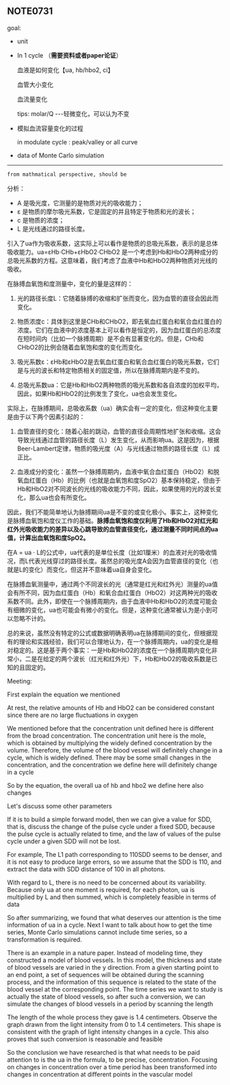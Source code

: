 ## NOTE0731

goal:  

- unit

- In 1 cycle （**需要资料或者paper论证**）

  血液是如何变化【ua, hb/hbo2, ci】

  血管大小变化

  血流量变化

  tips: molar/Q ---轻微变化，可以认为不变 

- 模拟血流容量变化的过程 

  in modulate cycle : peak/valley or all curve

- data of Monte Carlo simulation

------



```latex
from mathmatical perspective, should be 
```





分析：

- A 是吸光度，它测量的是物质对光的吸收能力；
- ε 是物质的摩尔吸光系数，它是固定的并且特定于物质和光的波长；
- c 是物质的浓度；
- L 是光线通过的路径长度。

引入了ua作为吸收系数，这实际上可以看作是物质的总吸光系数，表示的是总体吸收能力。ua=εHb⋅CHb+εHbO2⋅CHbO2 是一个考虑到Hb和HbO2两种成分的总吸光系数的方程。这意味着，我们考虑了血液中Hb和HbO2两种物质对光线的吸收。

在脉搏血氧饱和度测量中，变化的量是这样的：

1. 光的路径长度L：它随着脉搏的收缩和扩张而变化，因为血管的直径会因此而变化。

2. 物质浓度c：具体到这里是CHb和CHbO2，即去氧血红蛋白和氧合血红蛋白的浓度。它们在血液中的浓度基本上可以看作是恒定的，因为血红蛋白的总浓度在短时间内（比如一个脉搏周期）是不会有显著变化的。但是，CHb和CHbO2的比例会随着血氧饱和度的变化而变化。

3. 吸光系数ε：εHb和εHbO2是去氧血红蛋白和氧合血红蛋白的吸光系数，它们是与光的波长和特定物质相关的固定值，所以在脉搏周期内是不变的。

4. 总吸光系数ua：它是Hb和HbO2两种物质的吸光系数和各自浓度的加权平均，因此，如果Hb和HbO2的比例发生了变化，ua也会发生变化。



实际上，在脉搏期间，总吸收系数（ua）确实会有一定的变化，但这种变化主要是由于以下两个因素引起的：

1. 血管直径的变化：随着心脏的跳动，血管的直径会周期性地扩张和收缩。这会导致光线通过血管的路径长度（L）发生变化，从而影响ua。这是因为，根据Beer-Lambert定律，物质的吸光度（A）与光线通过物质的路径长度（L）成正比。

2. 血液成分的变化：虽然一个脉搏周期内，血液中氧合血红蛋白（HbO2）和脱氧血红蛋白（Hb）的比例（也就是血氧饱和度SpO2）基本保持稳定，但由于Hb和HbO2对不同波长的光线的吸收能力不同，因此，如果使用的光的波长变化，那么ua也会有所变化。

因此，我们不能简单地认为脉搏期间ua是不变的或变化极小。事实上，这种变化是脉搏血氧饱和度仪工作的基础。**脉搏血氧饱和度仪利用了Hb和HbO2对红光和红外光吸收能力的差异以及心跳导致的血管直径变化，通过测量不同时间点的ua值，计算出血氧饱和度SpO2。**



在A = ua · L的公式中，ua代表的是单位长度（比如1厘米）的血液对光的吸收情况，而L代表光线穿过的路径长度。虽然总的吸光度A会因为血管直径的变化（也就是L的变化）而变化，但这并不意味着ua自身会变化。

在脉搏血氧测量中，通过两个不同波长的光（通常是红光和红外光）测量的ua值会有所不同，因为血红蛋白（Hb）和氧合血红蛋白（HbO2）对这两种光的吸收系数不同。此外，即使在一个脉搏周期内，由于血液中Hb和HbO2的浓度可能会有细微的变化，ua也可能会有微小的变化。但是，这种变化通常被认为是小到可以忽略不计的。

总的来说，虽然没有特定的公式或数据明确表明ua在脉搏期间的变化，但根据现有的理论和实践经验，我们可以合理地认为，在一个脉搏周期内，ua的变化是相对稳定的。这是基于两个事实：一是Hb和HbO2的浓度在一个脉搏周期内变化非常小，二是在给定的两个波长（红光和红外光）下，Hb和HbO2的吸收系数是已知的且固定的。







Meeting:

First explain the equation we mentioned

At rest, the relative amounts of Hb and HbO2 can be considered constant since there are no large fluctuations in oxygen

We mentioned before that the concentration unit defined here is different from the broad concentration. The concentration unit here is the mole, which is obtained by multiplying the widely defined concentration by the volume. Therefore, the volume of the blood vessel will definitely change in a cycle, which is widely defined. There may be some small changes in the concentration, and the concentration we define here will definitely change in a cycle

So by the equation, the overall ua of hb and hbo2 we define here also changes

Let's discuss some other parameters

If it is to build a simple forward model, then we can give a value for SDD, that is, discuss the change of the pulse cycle under a fixed SDD, because the pulse cycle is actually related to time, and the law of values of the pulse cycle under a given SDD will not be lost. 

For example, The L1 path corresponding to 110SDD seems to be denser, and it is not easy to produce large errors, so we assume that the SDD is 110, and extract the data with SDD distance of 100 in all photons.

With regard to L, there is no need to be concerned about its variability. Because only ua at one moment is required, for each photon, ua is multiplied by L and then summed, which is completely feasible in terms of data



So after summarizing, we found that what deserves our attention is the time information of ua in a cycle. Next I want to talk about how to get the time series, Monte Carlo simulations cannot include time series, so a transformation is required. 

There is an example in a nature paper. Instead of modeling time, they constructed a model of blood vessels. In this model, the thickness and state of blood vessels are varied in the y direction. From a given starting point to an end point, a set of sequences will be obtained during the scanning process, and the information of this sequence is related to the state of the blood vessel at the corresponding point. The time series we want to study is actually the state of blood vessels, so after such a conversion, we can simulate the changes of blood vessels in a period by scanning the length

The length of the whole process they gave is 1.4 centimeters. Observe the graph drawn from the light intensity from 0 to 1.4 centimeters. This shape is consistent with the graph of light intensity changes in a cycle. This also proves that such conversion is reasonable and feasible



So the conclusion we have researched is that what needs to be paid attention to is the ua in the formula, to be precise, concentration. Focusing on changes in concentration over a time period has been transformed into changes in concentration at different points in the vascular model
